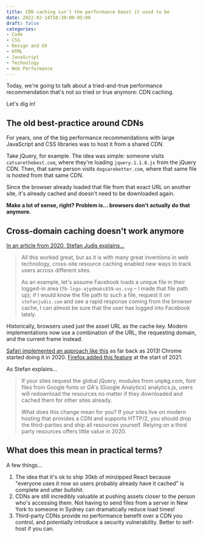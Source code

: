 ```yaml
---
title: CDN caching isn't the performance boost it used to be
date: 2022-02-14T10:30:00-05:00
draft: false
categories:
- Code
- CSS
- Design and UX
- HTML
- JavaScript
- Technology
- Web Performance
---
```


Today, we're going to talk about a tried-and-true performance recommendation that's not so tried or true anymore: CDN caching. 

Let's dig in!

## The old best-practice around CDNs

For years, one of the big performance recommendations with large JavaScript and CSS libraries was to host it from a shared CDN.

Take jQuery, for example. The idea was simple: someone visits `catsarethebest.com`, where they're loading `jquery.1.1.8.js` from the jQuery CDN. Then, that same person visits `dogsarebetter.com`, where that same file is hosted from that same CDN.

Since the browser already loaded that file from that exact URL on another site, it's already cached and doesn't need to be downloaded again.

**Make a lot of sense, right? Problem is... browsers don't actually do that anymore.**

## Cross-domain caching doesn't work anymore

[In an article from 2020, Stefan Judis explains...](https://www.stefanjudis.com/notes/say-goodbye-to-resource-caching-across-sites-and-domains/)

> All this worked great, but as it is with many great inventions in web technology, cross-site resource caching enabled new ways to track users across different sites.
>
> As an example, let's assume Facebook loads a unique file in their logged-in area (`fb-logo-ajgdmaks839–as.svg` – I made that file path up); if I would know the file path to such a file, request it on `stefanjudis.com` and see a rapid response coming from the browser cache, I can almost be sure that the user has logged into Facebook lately.

Historically, browsers used just the asset URL as the cache key. Modern implementations now use a combination of the URL, the requesting domain, and the current frame instead.

[Safari implemented an approach like this](https://bugs.webkit.org/show_bug.cgi?id=110269) as far back as 2013! Chrome started doing it in 2020. [Firefox added this feature](https://developer.mozilla.org/en-US/docs/Web/Privacy/State_Partitioning#network_partitioning) at the start of 2021.

As Stefan explains...

> If your sites request the global jQuery, modules from unpkg.com, font files from Google fonts or GA's (Google Analytics) analytics.js, users will redownload the resources no matter if they downloaded and cached them for other sites already.
>
> What does this change mean for you? If your sites live on modern hosting that provides a CDN and supports HTTP/2, you should drop the third-parties and ship all resources yourself. Relying on a third party resources offers little value in 2020.

## What does this mean in practical terms?

A few things...

1. The idea that it's ok to ship 30kb of minzipped React because "everyone uses it now so users probably already have it cached" is complete and utter bullshit. 
2. CDNs are still incredibly valuable at pushing assets closer to the person who's accessing them. Not having to send files from a server in New York to someone in Sydney can dramatically reduce load times!
3. Third-party CDNs provide no performance benefit over a CDN you control, and potentially introduce a security vulnerability. Better to self-host if you can.